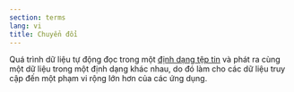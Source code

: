 ```yaml
---
section: terms
lang: vi
title: Chuyển đổi
---
```


Quá trình dữ liệu tự động đọc trong một [định dạng tệp tin](../file-format/) và phát ra cùng một dữ liệu trong một định dạng khác nhau, do đó làm cho các dữ liệu truy cập đến một phạm vi rộng lớn hơn của các ứng dụng.
